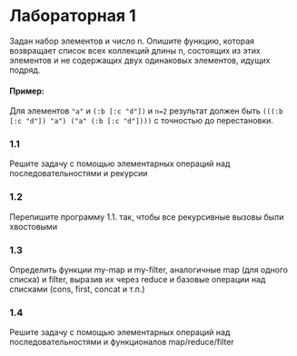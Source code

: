 # Лабораторная 1

Задан набор элементов и число n. Опишите функцию, которая возвращает список всех коллекций длины n,
состоящих из этих элементов и не содержащих двух одинаковых элементов, идущих подряд.

#### Пример:
Для элементов 
`"a"` и `(:b [:c "d"])`
 и `n=2` результат должен быть `(((:b [:c "d"]) "a") ("a" (:b [:c "d"])))` с точностью до
перестановки.

### 1.1

Решите задачу с помощью элементарных операций над последовательностями и рекурсии

### 1.2

Перепишите программу 1.1. так, чтобы все рекурсивные вызовы были хвостовыми

### 1.3

Определить функции my-map и my-filter, аналогичные map (для одного списка) и filter, выразив
их через reduce и базовые операции над списками (cons, first, concat и т.п.)

### 1.4

Решите задачу с помощью элементарных операций над последовательностями и функционалов
map/reduce/filter